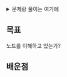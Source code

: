 <details>
  <summary>문제랑 풀이는 여기에</summary>
  
  ### 문제

  Given the head of a singly linked list, reverse the list, and return the reversed list.

  ### 풀이
  ```python
  class Solution:
      def reverseList(self, head: Optional[ListNode]) -> Optional[ListNode]:
          reve = None
          while head: 
              head.next, reve, head = reve, head, head.next
          return reve
  ```

  ### 런타임 & 메모리
  1. Runtime
    67ms
  2. Memory
    15.4MB

</details>

목표
---
노드를 이해하고 있는가?

배운점
---